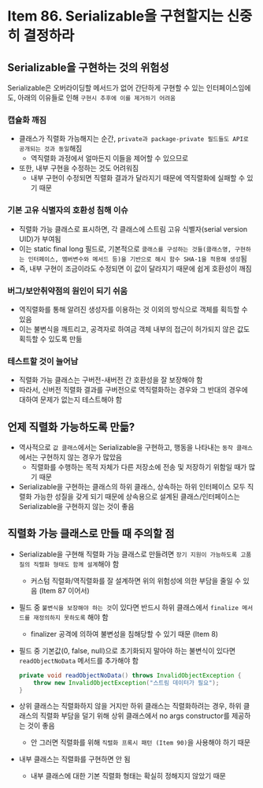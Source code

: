 # Item 86. Serializable을 구현할지는 신중히 결정하라

## Serializable을 구현하는 것의 위험성

Serializable은 오버라이딩할 메서드가 없어 간단하게 구현할 수 있는 인터페이스임에도, 아래의 이유들로 인해 `구현시 추후에 이를 제거하기 어려움`

### 캡슐화 깨짐

- 클래스가 직렬화 가능해지는 순간, `private과 package-private 필드들도 API로 공개되는 것과 동일`해짐
    - 역직렬화 과정에서 얼마든지 이들을 제어할 수 있으므로
- 또한, 내부 구현을 수정하는 것도 어려워짐
    - 내부 구현이 수정되면 직렬화 결과가 달라지기 때문에 역직렬화에 실패할 수 있기 때문

### 기본 고유 식별자의 호환성 침해 이슈

- 직렬화 가능 클래스로 표시하면, 각 클래스에 스트림 고유 식별자(serial version UID)가 부여됨
- 이는 static final long 필드로, 기본적으로 `클래스를 구성하는 것들(클래스명, 구현하는 인터페이스, 멤버변수와 메서드 등)을 기반으로 해시 함수 SHA-1을 적용해 생성`됨
- 즉, 내부 구현이 조금이라도 수정되면 이 값이 달라지기 때문에 쉽게 호환성이 깨짐

### 버그/보안취약점의 원인이 되기 쉬움

- 역직렬화를 통해 알려진 생성자를 이용하는 것 이외의 방식으로 객체를 획득할 수 있음
- 이는 불변식을 깨트리고, 공격자로 하여금 객체 내부의 접근이 허가되지 않은 값도 획득할 수 있도록 만듦

### 테스트할 것이 늘어남

- 직렬화 가능 클래스는 구버전-새버전 간 호환성을 잘 보장해야 함
- 따라서, 신버전 직렬화 결과를 구버전으로 역직렬화하는 경우와 그 반대의 경우에 대하여 문제가 없는지 테스트해야 함

## 언제 직렬화 가능하도록 만듦?

- 역사적으로 `값 클래스`에서는 Serializable을 구현하고, 행동을 나타내는 `동작 클래스`에서는 구현하지 않는 경우가 많았음
    - 직렬화를 수행하는 목적 자체가 다른 저장소에 전송 및 저장하기 위함일 때가 많기 때문
- Serializable을 구현하는 클래스의 하위 클래스, 상속하는 하위 인터페이스 모두 직렬화 가능한 성질을 갖게 되기 때문에 상속용으로 설계된 클래스/인터페이스는 Serializable을 구현하지 않는 것이 좋음

## 직렬화 가능 클래스로 만들 때 주의할 점

- Serializable을 구현해 직렬화 가능 클래스로 만들려면 `장기 지원이 가능하도록 고품질의 직렬화 형태도 함께 설계`해야 함
    - 커스텀 직렬화/역직렬화를 잘 설계하면 위의 위험성에 의한 부담을 줄일 수 있음 (Item 87 이어서)
- 필드 중 `불변식을 보장해야 하는 것`이 있다면 반드시 하위 클래스에서 `finalize 메서드를 재정의하지 못하도록` 해야 함
    - finalizer 공격에 의하여 불변성을 침해당할 수 있기 때문 (Item 8)
- 필드 중 기본값(0, false, null)으로 초기화되지 말아야 하는 불변식이 있다면 `readObjectNoData` 메서드를 추가해야 함
    
    ```java
    private void readObjectNoData() throws InvalidObjectException {
    	throw new InvalidObjectException("스트림 데이터가 필요");
    }
    ```
    
- 상위 클래스는 직렬화하지 않을 거지만 하위 클래스는 직렬화하려는 경우, 하위 클래스의 직렬화 부담을 덜기 위해 상위 클래스에서 no args constructor를 제공하는 것이 좋음
    - 안 그러면 직렬화를 위해 `직렬화 프록시 패턴 (Item 90)`을 사용해야 하기 때문
- 내부 클래스는 직렬화를 구현하면 안 됨
    - 내부 클래스에 대한 기본 직렬화 형태는 확실히 정해지지 않았기 때문
